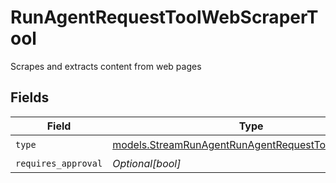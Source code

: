 # RunAgentRequestToolWebScraperTool

Scrapes and extracts content from web pages


## Fields

| Field                                                                                                          | Type                                                                                                           | Required                                                                                                       | Description                                                                                                    |
| -------------------------------------------------------------------------------------------------------------- | -------------------------------------------------------------------------------------------------------------- | -------------------------------------------------------------------------------------------------------------- | -------------------------------------------------------------------------------------------------------------- |
| `type`                                                                                                         | [models.StreamRunAgentRunAgentRequestToolAgentsType](../models/streamrunagentrunagentrequesttoolagentstype.md) | :heavy_check_mark:                                                                                             | N/A                                                                                                            |
| `requires_approval`                                                                                            | *Optional[bool]*                                                                                               | :heavy_minus_sign:                                                                                             | N/A                                                                                                            |